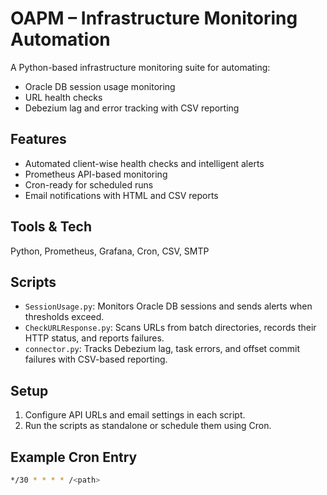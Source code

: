 # OAPM – Infrastructure Monitoring Automation

A Python-based infrastructure monitoring suite for automating:
- Oracle DB session usage monitoring
- URL health checks
- Debezium lag and error tracking with CSV reporting

## Features
- Automated client-wise health checks and intelligent alerts
- Prometheus API-based monitoring
- Cron-ready for scheduled runs
- Email notifications with HTML and CSV reports

## Tools & Tech
Python, Prometheus, Grafana, Cron, CSV, SMTP

## Scripts
- `SessionUsage.py`: Monitors Oracle DB sessions and sends alerts when thresholds exceed.
- `CheckURLResponse.py`: Scans URLs from batch directories, records their HTTP status, and reports failures.
- `connector.py`: Tracks Debezium lag, task errors, and offset commit failures with CSV-based reporting.

## Setup
1. Configure API URLs and email settings in each script.
2. Run the scripts as standalone or schedule them using Cron.

## Example Cron Entry
```bash
*/30 * * * * /<path>
